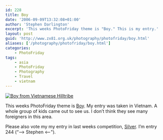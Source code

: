 ```yaml
---
id: 228
title: Boy
date: '2006-09-09T13:32:08+01:00'
author: 'Stephen Darlington'
excerpt: 'This weeks PhotoFriday theme is "Boy." This is my entry.'
layout: post
guid: 'http://www.zx81.org.uk/photography/photofriday/boy.html'
aliases: ['/photography/photofriday/boy.html']
categories:
    - PhotoFriday
tags:
    - asia
    - PhotoFriday
    - Photography
    - Travel
    - vietnam
---
```


[![Boy from Vietnamese Hilltribe](https://i0.wp.com/farm6.staticflickr.com/5515/10817614024_8bfc5af887.jpg?resize=333%2C500)](http://www.flickr.com/photos/stephendarlington/10817614024/ "Boy from Vietnamese Hilltribe by stephendarlington, on Flickr")

This weeks PhotoFriday theme is [Boy](http://www.photofriday.com/archives/challenge/000595.php). My entry was taken in Vietnam. A whole group of kids came out to see us. I don’t think they see many foreigners in this area.

Please also vote my my entry in last weeks competition, [Silver](http://www.photofriday.com/linkviewer.php?id=593 "PhotoFriday"). I’m entry 244 (“–&gt; Stephen &lt;--").